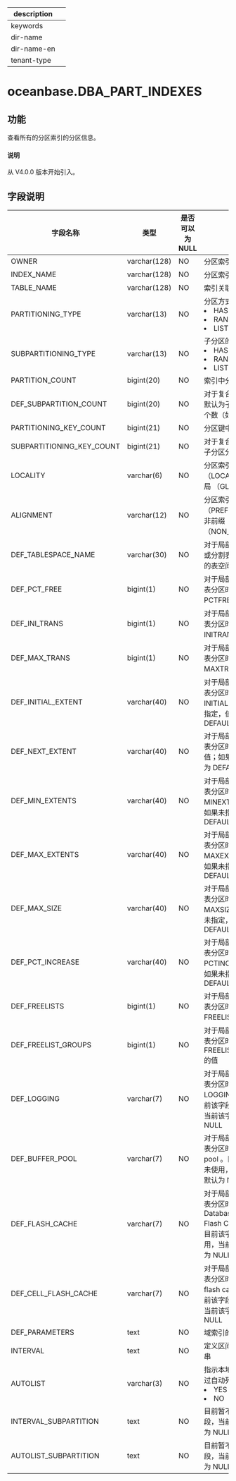 |description||
|---|---|
|keywords||
|dir-name||
|dir-name-en||
|tenant-type||

# oceanbase.DBA_PART_INDEXES

## 功能

查看所有的分区索引的分区信息。

<main id="notice" type='explain'>
  <h4>说明</h4>
  <p>从 V4.0.0 版本开始引入。</p>
</main>

## 字段说明

|           字段名称            |      类型       | 是否可以为 NULL |  描述  |
|---------------------------|---------------|------------|--------------------------------|
| OWNER                     | varchar(128)  | NO         | 分区索引所有者                                                                                 |
| INDEX_NAME                | varchar(128)  | NO         | 分区索引的名字                                                                                 |
| TABLE_NAME                | varchar(128)  | NO         | 索引关联的表的名字                                                                               |
| PARTITIONING_TYPE         | varchar(13)   | NO         | 分区方式: <li> HASH   <li> RANGE   <li> LIST        |
| SUBPARTITIONING_TYPE      | varchar(13)   | NO         | 子分区的分区方式: <li> HASH   <li> RANGE   <li> LIST    |
| PARTITION_COUNT           | bigint(20)    | NO         | 索引中分区个数                                                                                 |
| DEF_SUBPARTITION_COUNT    | bigint(20)    | NO         | 对于复合分区索引，默认为子分区的分区个数（如果指定）                                                              |
| PARTITIONING_KEY_COUNT    | bigint(21)    | NO         | 分区键中列的个数                                                                                |
| SUBPARTITIONING_KEY_COUNT | bigint(21)    | NO         | 对于复合分区索引，子分区分区键个数                                                                       |
| LOCALITY                  | varchar(6)    | NO         | 分区索引是局部（LOCAL） 还是全局 （GLOBAL）                                                            |
| ALIGNMENT                 | varchar(12)   | NO         | 分区索引是前缀（PREFIXED）还是非前缀 （NON_PREFIXED）                                                   |
| DEF_TABLESPACE_NAME       | varchar(30)   | NO         | 对于局部索引, 添加或分割表分区时默认的表空间                                                                 |
| DEF_PCT_FREE              | bigint(1)     | NO         | 对于局部索引， 添加表分区时默认 PCTFREE 值                                                              |
| DEF_INI_TRANS             | bigint(1)     | NO         | 对于局部索引，添加表分区时默认 INITRANS 值                                                              |
| DEF_MAX_TRANS             | bigint(1)     | NO         | 对于局部索引，添加表分区时默认 MAXTRANS 的值                                                             |
| DEF_INITIAL_EXTENT        | varchar(40)   | NO         | 对于局部索引，添加表分区时默认 INITIAL 值。如果未指定，值为 DEFAULT                                              |
| DEF_NEXT_EXTENT           | varchar(40)   | NO         | 对于局部索引，添加表分区时默认 NEXT 值；如果未指定，值为 DEFAULT                                                 |
| DEF_MIN_EXTENTS           | varchar(40)   | NO         | 对于局部索引，添加表分区时默认 MINEXTENTS 值。如果未指定，值为 DEFAULT                                           |
| DEF_MAX_EXTENTS           | varchar(40)   | NO         | 对于局部索引，添加表分区时默认 MAXEXTENTS 值。如果未指定，值为 DEFAULT                                           |
| DEF_MAX_SIZE              | varchar(40)   | NO         | 对于局部索引，添加表分区时默认 MAXSIZE 值；如果未指定，值为 DEFAULT                                              |
| DEF_PCT_INCREASE          | varchar(40)   | NO         | 对于局部索引，添加表分区时默认 PCTINCREASE 值；如果未指定，值为 DEFAULT                                          |
| DEF_FREELISTS             | bigint(1)     | NO         | 对于局部索引，添加表分区时默认 FREELISTS 的值                                                            |
| DEF_FREELIST_GROUPS       | bigint(1)     | NO         | 对于局部索引，添加表分区时默认 FREELIST GROUPS 的值                                                      |
| DEF_LOGGING               | varchar(7)    | NO         | 对于局部索引，添加表分区时默认 LOGGING 参数。目前该字段暂未使用，当前该字段默认为 NULL                                      |
| DEF_BUFFER_POOL           | varchar(7)    | NO         | 对于局部索引，添加表分区时默认 buffer pool 。目前该字段暂未使用，当前该字段默认为 NULL                                    |
| DEF_FLASH_CACHE           | varchar(7)    | NO         | 对于局部索引，添加表分区时默认 Database Smart Flash Cache hint。目前该字段暂未使用，当前该字段默认为 NULL                 |
| DEF_CELL_FLASH_CACHE      | varchar(7)    | NO         | 对于局部索引, 添加表分区时默认 cell flash cache hint。目前该字段暂未使用，当前该字段默认为 NULL                          |
| DEF_PARAMETERS            | text          | NO         | 域索引的默认参数串                                                                               |
| INTERVAL                  | text          | NO         | 定义区间划分的字符串                                                                              |
| AUTOLIST                  | varchar(3)    | NO         | 指示本地索引是否通过自动列表分区：<li>YES<li>NO                                                                               |
| INTERVAL_SUBPARTITION     | text | NO         | 目前暂不支持该字段，当前该字段默认为 NULL     |
| AUTOLIST_SUBPARTITION     | text | NO         | 目前暂不支持该字段，当前该字段默认为 NULL     |

